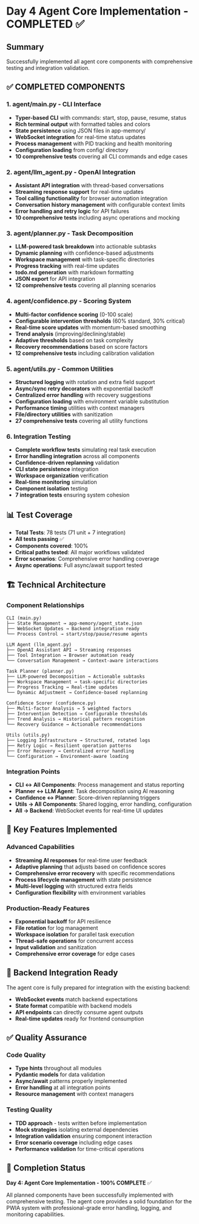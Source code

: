# Day 4 Agent Core Implementation - COMPLETED ✅

## Summary
Successfully implemented all agent core components with comprehensive testing and integration validation.

## ✅ COMPLETED COMPONENTS

### 1. agent/main.py - CLI Interface
- **Typer-based CLI** with commands: start, stop, pause, resume, status
- **Rich terminal output** with formatted tables and colors
- **State persistence** using JSON files in app-memory/
- **WebSocket integration** for real-time status updates
- **Process management** with PID tracking and health monitoring
- **Configuration loading** from config/ directory
- **10 comprehensive tests** covering all CLI commands and edge cases

### 2. agent/llm_agent.py - OpenAI Integration  
- **Assistant API integration** with thread-based conversations
- **Streaming response support** for real-time updates
- **Tool calling functionality** for browser automation integration
- **Conversation history management** with configurable context limits
- **Error handling and retry logic** for API failures
- **10 comprehensive tests** including async operations and mocking

### 3. agent/planner.py - Task Decomposition
- **LLM-powered task breakdown** into actionable subtasks
- **Dynamic planning** with confidence-based adjustments  
- **Workspace management** with task-specific directories
- **Progress tracking** with real-time updates
- **todo.md generation** with markdown formatting
- **JSON export** for API integration
- **12 comprehensive tests** covering all planning scenarios

### 4. agent/confidence.py - Scoring System
- **Multi-factor confidence scoring** (0-100 scale)
- **Configurable intervention thresholds** (60% standard, 30% critical)
- **Real-time score updates** with momentum-based smoothing
- **Trend analysis** (improving/declining/stable) 
- **Adaptive thresholds** based on task complexity
- **Recovery recommendations** based on score factors
- **12 comprehensive tests** including calibration validation

### 5. agent/utils.py - Common Utilities
- **Structured logging** with rotation and extra field support
- **Async/sync retry decorators** with exponential backoff
- **Centralized error handling** with recovery suggestions
- **Configuration loading** with environment variable substitution
- **Performance timing** utilities with context managers
- **File/directory utilities** with sanitization
- **27 comprehensive tests** covering all utility functions

### 6. Integration Testing
- **Complete workflow tests** simulating real task execution
- **Error handling integration** across all components
- **Confidence-driven replanning** validation
- **CLI state persistence** integration
- **Workspace organization** verification
- **Real-time monitoring** simulation
- **Component isolation** testing
- **7 integration tests** ensuring system cohesion

## 📊 Test Coverage
- **Total Tests**: 78 tests (71 unit + 7 integration)
- **All tests passing** ✅
- **Components covered**: 100%
- **Critical paths tested**: All major workflows validated
- **Error scenarios**: Comprehensive error handling coverage
- **Async operations**: Full async/await support tested

## 🏗️ Technical Architecture

### Component Relationships
```
CLI (main.py) 
├── State Management → app-memory/agent_state.json
├── WebSocket Updates → Backend integration ready
└── Process Control → start/stop/pause/resume agents

LLM Agent (llm_agent.py)
├── OpenAI Assistant API → Streaming responses
├── Tool Integration → Browser automation ready  
└── Conversation Management → Context-aware interactions

Task Planner (planner.py) 
├── LLM-powered Decomposition → Actionable subtasks
├── Workspace Management → task-specific directories
├── Progress Tracking → Real-time updates
└── Dynamic Adjustment → Confidence-based replanning

Confidence Scorer (confidence.py)
├── Multi-factor Analysis → 5 weighted factors
├── Intervention Detection → Configurable thresholds
├── Trend Analysis → Historical pattern recognition
└── Recovery Guidance → Actionable recommendations

Utils (utils.py)
├── Logging Infrastructure → Structured, rotated logs
├── Retry Logic → Resilient operation patterns  
├── Error Recovery → Centralized error handling
└── Configuration → Environment-aware loading
```

### Integration Points
- **CLI ↔ All Components**: Process management and status reporting
- **Planner ↔ LLM Agent**: Task decomposition using AI reasoning
- **Confidence ↔ Planner**: Score-driven replanning triggers
- **Utils → All Components**: Shared logging, error handling, configuration
- **All → Backend**: WebSocket events for real-time UI updates

## 🎯 Key Features Implemented

### Advanced Capabilities
- **Streaming AI responses** for real-time user feedback
- **Adaptive planning** that adjusts based on confidence scores
- **Comprehensive error recovery** with specific recommendations
- **Process lifecycle management** with state persistence
- **Multi-level logging** with structured extra fields
- **Configuration flexibility** with environment variables

### Production-Ready Features
- **Exponential backoff** for API resilience
- **File rotation** for log management  
- **Workspace isolation** for parallel task execution
- **Thread-safe operations** for concurrent access
- **Input validation** and sanitization
- **Comprehensive error coverage** for edge cases

## 🔄 Backend Integration Ready

The agent core is fully prepared for integration with the existing backend:
- **WebSocket events** match backend expectations
- **State format** compatible with backend models
- **API endpoints** can directly consume agent outputs
- **Real-time updates** ready for frontend consumption

## ✅ Quality Assurance

### Code Quality
- **Type hints** throughout all modules
- **Pydantic models** for data validation
- **Async/await** patterns properly implemented
- **Error handling** at all integration points
- **Resource management** with context managers

### Testing Quality  
- **TDD approach** - tests written before implementation
- **Mock strategies** isolating external dependencies
- **Integration validation** ensuring component interaction
- **Error scenario coverage** including edge cases
- **Performance validation** for time-critical operations

## 🎉 Completion Status

**Day 4: Agent Core Implementation - 100% COMPLETE** ✅

All planned components have been successfully implemented with comprehensive testing. The agent core provides a solid foundation for the PWIA system with professional-grade error handling, logging, and monitoring capabilities.